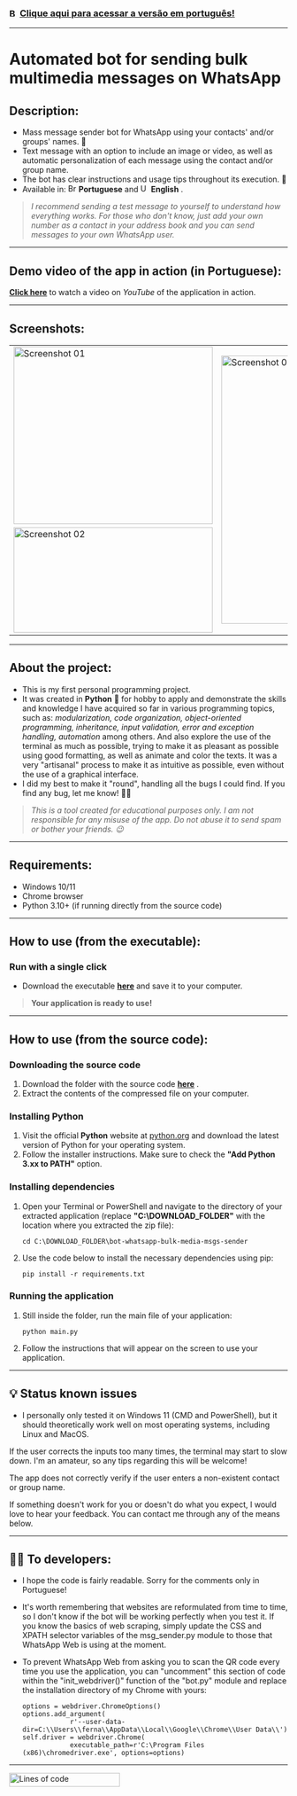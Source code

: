 ### <img src="https://cdn-icons-png.flaticon.com/512/197/197386.png" width="15" height="15" alt="Brazil" /> [Clique aqui para acessar a versão em português!](README.md)

<hr>

# Automated bot for sending bulk multimedia messages on WhatsApp

## Description:

* Mass message sender bot for WhatsApp using your contacts' and/or groups' names. 🤖
* Text message with an option to include an image or video, as well as automatic personalization of each message using the contact and/or group name.
* The bot has clear instructions and usage tips throughout its execution. 📝
* Available in: <img src="https://cdn-icons-png.flaticon.com/512/197/197386.png" width="15" height="15" alt="Brazil" /> **Portuguese** and <img src="https://cdn-icons-png.flaticon.com/512/323/323329.png" width="15" height="15" alt="United Kingdom" /> **English** .

> *I recommend sending a test message to yourself to understand how everything works. For those who don't know, just add your own number as a contact in your address book and you can send messages to your own WhatsApp user.*

<hr>

## Demo video of the app in action (in Portuguese):

**[Click here](https://youtu.be/Ha-t__BuUs4)** to watch a video on *YouTube* of the application in action.

<hr>

## Screenshots:
<table>
  <tr>
    <td>
       <img src="https://github.com/fernandoaafonseca/bulk_media_msg_sender_bot_for_whatsapp/blob/main/sample/screenshot_01_en.png" width="360" height="320" align="top" alt="Screenshot 01" />
     </td>
     <td rowspan="2">
        <img src="https://github.com/fernandoaafonseca/bulk_media_msg_sender_bot_for_whatsapp/blob/main/sample/screenshot_03_en.png" width="360" height="484" alt="Screenshot 03" />
     </td>
   </tr>
   <tr>
      <td> <img src="https://github.com/fernandoaafonseca/bulk_media_msg_sender_bot_for_whatsapp/blob/main/sample/screenshot_02_en.png" width="360" height="190" alt="Screenshot 02" />
      </td>
   </tr>
</table>

<hr>

## About the project:

* This is my first personal programming project.
* It was created in **Python** 🐍 for hobby to apply and demonstrate the skills and knowledge I have acquired so far in various programming topics, such as: *modularization, code organization, object-oriented programming, inheritance, input validation, error and exception handling, automation* among others. And also explore the use of the terminal as much as possible, trying to make it as pleasant as possible using good formatting, as well as animate and color the texts. It was a very "artisanal" process to make it as intuitive as possible, even without the use of a graphical interface.
* I did my best to make it "round", handling all the bugs I could find. If you find any bug, let me know! 🧑‍🔧

> *This is a tool created for educational purposes only. I am not responsible for any misuse of the app. Do not abuse it to send spam or bother your friends. 😉*

<hr>

## Requirements:

- Windows 10/11
- Chrome browser
- Python 3.10+ (if running directly from the source code)

<hr>

## How to use (from the executable):

### Run with a single click

* Download the executable **[here](https://github.com/fernandoaafonseca/bulk_media_msg_sender_bot_for_whatsapp/releases/tag/1.0)** and save it to your computer.

> **Your application is ready to use!**

<hr>

## How to use (from the source code):

### Downloading the source code

1. Download the folder with the source code  **[here](https://github.com/fernandoaafonseca/bulk_media_msg_sender_bot_for_whatsapp/releases/tag/1.0)** .
2. Extract the contents of the compressed file on your computer.

### Installing Python

1. Visit the official **Python** website at [python.org](https://www.python.org/downloads/) and download the latest version of Python for your operating system.
2. Follow the installer instructions. Make sure to check the **"Add Python 3.xx to PATH"** option.

### Installing dependencies

1. Open your Terminal or PowerShell and navigate to the directory of your extracted application (replace **"C:\DOWNLOAD_FOLDER"** with the location where you extracted the zip file):
   ```
   cd C:\DOWNLOAD_FOLDER\bot-whatsapp-bulk-media-msgs-sender
   ```
2. Use the code below to install the necessary dependencies using pip:
   ```
   pip install -r requirements.txt
   ```

### Running the application

1. Still inside the folder, run the main file of your application:
   ```
   python main.py
   ```
2. Follow the instructions that will appear on the screen to use your application.

<hr>

## 💡 Status known issues

- I personally only tested it on Windows 11 (CMD and PowerShell), but it should theoretically work well on most operating systems, including Linux and MacOS.

If the user corrects the inputs too many times, the terminal may start to slow down. I'm an amateur, so any tips regarding this will be welcome!

The app does not correctly verify if the user enters a non-existent contact or group name.

If something doesn't work for you or doesn't do what you expect, I would love to hear your feedback. You can contact me through any of the means below.

<hr>

## 👨‍💻 To developers:

- I hope the code is fairly readable. Sorry for the comments only in Portuguese!
- It's worth remembering that websites are reformulated from time to time, so I don't know if the bot will be working perfectly when you test it. If you know the basics of web scraping, simply update the CSS and XPATH selector variables of the msg_sender.py module to those that WhatsApp Web is using at the moment.
- To prevent WhatsApp Web from asking you to scan the QR code every time you use the application, you can "uncomment" this section of code within the "init_webdriver()" function of the "bot.py" module and replace the installation directory of my Chrome with yours:

  ```
  options = webdriver.ChromeOptions()
  options.add_argument(
              r'--user-data-dir=C:\\Users\\ferna\\AppData\\Local\\Google\\Chrome\\User Data\\')
  self.driver = webdriver.Chrome(
              executable_path=r'C:\Program Files (x86)\chromedriver.exe', options=options)
  ```

<hr>
<img width="200" height="25" src="https://img.shields.io/tokei/lines/github.com/fernandoaafonseca/bulk_media_msg_sender_bot_for_whatsapp?label=Total%20lines%20of%20code&logo=Python" alt="Lines of code" />
